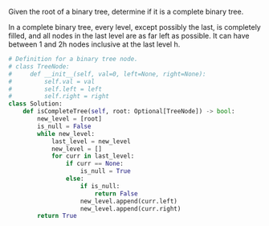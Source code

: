 Given the root of a binary tree, determine if it is a complete binary tree.

In a complete binary tree, every level, except possibly the last, is completely filled, and all nodes in the last level are as far left as possible. It can have between 1 and 2h nodes inclusive at the last level h.

```Python
# Definition for a binary tree node.
# class TreeNode:
#     def __init__(self, val=0, left=None, right=None):
#         self.val = val
#         self.left = left
#         self.right = right
class Solution:
    def isCompleteTree(self, root: Optional[TreeNode]) -> bool:
        new_level = [root]
        is_null = False
        while new_level:
            last_level = new_level
            new_level = []
            for curr in last_level:
                if curr == None:
                    is_null = True
                else:
                    if is_null:
                        return False
                    new_level.append(curr.left)
                    new_level.append(curr.right)
        return True
```
